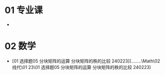 # 01 专业课

* 




# 02 数学

*  [01 选择题05 分块矩阵的运算 分块矩阵的秩的比较 240223](..\..\..\..\Math\02 线代\01 23\01 选择题05 分块矩阵的运算 分块矩阵的秩的比较 240223) 

